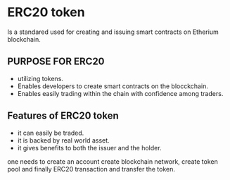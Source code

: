 # ERC20 token 

Is a standared used for creating and issuing smart contracts on Etherium blockchain.

 ## PURPOSE FOR ERC20
 - utilizing tokens.
 - Enables developers to create smart contracts on the blocckchain. 
 - Enables easily trading  within the chain with confidence among traders. 

 ## Features of ERC20 token

 - it can easily be traded. 
 - it is backed by real world asset. 
 - it gives benefits to both the issuer and the holder.


one needs to create an account create blockchain network, create token pool and finally  ERC20 transaction and transfer the token.
